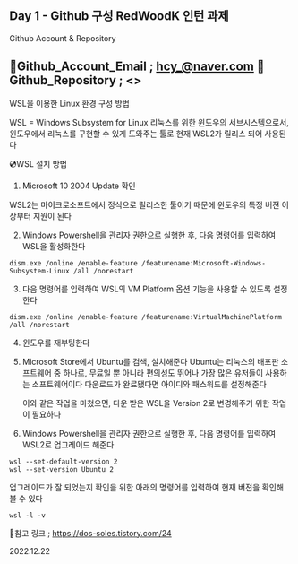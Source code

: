 Day 1 - Github 구성
RedWoodK 인턴 과제
---

Github Account & Repository

📧Github_Account_Email ; <hcy_@naver.com>
📂Github_Repository ; <>
---

WSL을 이용한 Linux 환경 구성 방법

WSL = Windows Subsystem for Linux
리눅스를 위한 윈도우의 서브시스템으로서, 윈도우에서 리눅스를 구현할 수 있게 도와주는 툴로 현재 WSL2가 릴리스 되어 사용된다


💿WSL 설치 방법

1. Microsoft 10 2004 Update 확인

  WSL2는 마이크로소프트에서 정식으로 릴리스한 툴이기 때문에 윈도우의 특정 버젼 이상부터 지원이 된다
    
2. Windows Powershell을 관리자 권한으로 실행한 후, 다음 명령어를 입력하여 WSL을 활성화한다

```
dism.exe /online /enable-feature /featurename:Microsoft-Windows-Subsystem-Linux /all /norestart
```
 
3. 다음 명령어를 입력하여 WSL의 VM Platform 옵션 기능을 사용할 수 있도록 설정한다

```
dism.exe /online /enable-feature /featurename:VirtualMachinePlatform /all /norestart
``` 

4.  윈도우를 재부팅한다

5. Microsoft Store에서 Ubuntu를 검색, 설치해준다
    Ubuntu는 리눅스의 배포판 소프트웨어 중 하나로, 무료일 뿐 아니라 편의성도 뛰어나 가장 많은 유저들이 사용하는 소프트웨어이다
    다운로드가 완료됐다면 아이디와 패스워드를 설정해준다
 
    이와 같은 작업을 마쳤으면, 다운 받은 WSL을 Version 2로 변경해주기 위한 작업이 필요하다
 
6. Windows Powershell을 관리자 권한으로 실행한 후, 다음 명령어를 입력하여 WSL2로 업그레이드 해준다

```
wsl --set-default-version 2
wsl --set-version Ubuntu 2
```

   업그레이드가 잘 되었는지 확인을 위한 아래의 명령어를 입력하여 현재 버젼을 확인해 볼 수 있다

```
wsl -l -v
```

 📎참고 링크 ; <https://dos-soles.tistory.com/24>

2022.12.22
